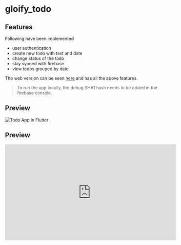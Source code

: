 # gloify_todo

## Features

Following have been implemented

- user authentication
- create new todo with text and date
- change status of the todo
- stay synced with firebase
- view todos grouped by date

The web version can be seen [here](https://gloify-todo.web.app) and has all the above features.

> To run the app locally, the debug SHA1 hash needs to be added in the firebase console.

## Preview

[![Todo App in Flutter](https://i.ytimg.com/vi/dNUmAGL14Mk/hqdefault.jpg)](https://www.youtube.com/embed/dNUmAGL14Mk "Todo App in Flutter")

## Preview

<iframe width="560" height="315" src="https://www.youtube.com/embed/dNUmAGL14Mk" title="YouTube video player" frameborder="0" allow="accelerometer; autoplay; clipboard-write; encrypted-media; gyroscope; picture-in-picture" allowfullscreen></iframe>
